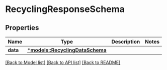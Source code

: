 # RecyclingResponseSchema

## Properties
Name | Type | Description | Notes
------------ | ------------- | ------------- | -------------
**data** | [***models::RecyclingDataSchema**](RecyclingDataSchema.md) |  | 

[[Back to Model list]](../README.md#documentation-for-models) [[Back to API list]](../README.md#documentation-for-api-endpoints) [[Back to README]](../README.md)


